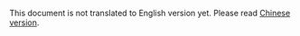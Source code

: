 This document is not translated to English version yet. Please read [Chinese version](../../zh-hans/intro/product-security.html).






